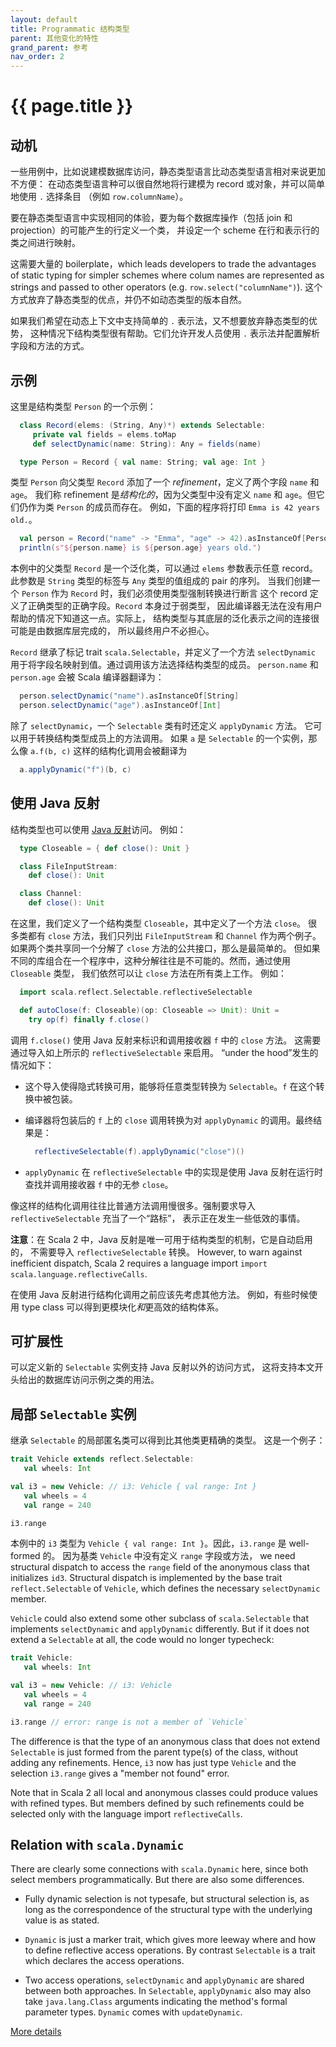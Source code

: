 ```yaml
---
layout: default
title: Programmatic 结构类型
parent: 其他变化的特性
grand_parent: 参考
nav_order: 2
---
```


# {{ page.title }}

## 动机

一些用例中，比如说建模数据库访问，静态类型语言比动态类型语言相对来说更加不方便：
在动态类型语言种可以很自然地将行建模为 record 或对象，并可以简单地使用 `.` 选择条目
（例如 `row.columnName`）。

要在静态类型语言中实现相同的体验，要为每个数据库操作（包括 join 和 projection）的可能产生的行定义一个类，
并设定一个 scheme 在行和表示行的类之间进行映射。

这需要大量的 boilerplate，which leads developers to
trade the advantages of static typing for simpler schemes where colum
names are represented as strings and passed to other operators (e.g.
`row.select("columnName")`). 这个方式放弃了静态类型的优点，并仍不如动态类型的版本自然。

如果我们希望在动态上下文中支持简单的 `.` 表示法，又不想要放弃静态类型的优势，
这种情况下结构类型很有帮助。它们允许开发人员使用 `.` 表示法并配置解析字段和方法的方式。

## 示例

这里是结构类型 `Person` 的一个示例：

```scala
  class Record(elems: (String, Any)*) extends Selectable:
     private val fields = elems.toMap
     def selectDynamic(name: String): Any = fields(name)

  type Person = Record { val name: String; val age: Int }
 ```
 
类型 `Person` 向父类型 `Record` 添加了一个 *refinement*，定义了两个字段 `name` 和 `age`。
我们称 refinement 是*结构化的*，因为父类型中没有定义 `name` 和 `age`。但它们仍作为类 `Person` 的成员而存在。
例如，下面的程序将打印 `Emma is 42 years old.`。

```scala
  val person = Record("name" -> "Emma", "age" -> 42).asInstanceOf[Person]
  println(s"${person.name} is ${person.age} years old.")
```

本例中的父类型 `Record` 是一个泛化类，可以通过 `elems` 参数表示任意 record。
此参数是 `String` 类型的标签与 `Any` 类型的值组成的 pair 的序列。
当我们创建一个 `Person` 作为 `Record` 时，我们必须使用类型强制转换进行断言
这个 record 定义了正确类型的正确字段。`Record` 本身过于弱类型，
因此编译器无法在没有用户帮助的情况下知道这一点。实际上，
结构类型与其底层的泛化表示之间的连接很可能是由数据库层完成的，
所以最终用户不必担心。

`Record` 继承了标记 trait `scala.Selectable`，并定义了一个方法 `selectDynamic` 
用于将字段名映射到值。通过调用该方法选择结构类型的成员。
`person.name` 和 `person.age` 会被 Scala 编译器翻译为：

```scala
  person.selectDynamic("name").asInstanceOf[String]
  person.selectDynamic("age").asInstanceOf[Int]
```

除了 `selectDynamic`，一个 `Selectable` 类有时还定义 `applyDynamic` 方法。
它可以用于转换结构类型成员上的方法调用。
如果 `a` 是 `Selectable` 的一个实例，那么像 `a.f(b, c)` 这样的结构化调用会被翻译为

```scala
  a.applyDynamic("f")(b, c)
```

## 使用 Java 反射

结构类型也可以使用 [Java 反射](https://www.oracle.com/technical-resources/articles/java/javareflection.html)访问。
例如：

```scala
  type Closeable = { def close(): Unit }

  class FileInputStream:
    def close(): Unit

  class Channel:
    def close(): Unit
```

在这里，我们定义了一个结构类型 `Closeable`，其中定义了一个方法 `close`。
很多类都有 `close` 方法，我们只列出 `FileInputStream` 和 `Channel` 作为两个例子。
如果两个类共享同一个分解了 `close` 方法的公共接口，那么是最简单的。
但如果不同的库组合在一个程序中，这种分解往往是不可能的。然而，通过使用 `Closeable` 类型，
我们依然可以让 `close` 方法在所有类上工作。
例如：

```scala
  import scala.reflect.Selectable.reflectiveSelectable

  def autoClose(f: Closeable)(op: Closeable => Unit): Unit =
    try op(f) finally f.close()
```

调用 `f.close()` 使用 Java 反射来标识和调用接收器 `f` 中的 `close` 方法。
这需要通过导入如上所示的 `reflectiveSelectable` 来启用。
“under the hood”发生的情况如下：

 - 这个导入使得隐式转换可用，能够将任意类型转换为 `Selectable`。`f` 在这个转换中被包装。

 - 编译器将包装后的 `f` 上的 `close` 调用转换为对 `applyDynamic` 的调用。最终结果是：

   ```scala
     reflectiveSelectable(f).applyDynamic("close")()
   ```

 - `applyDynamic` 在 `reflectiveSelectable` 中的实现是使用 Java 反射在运行时
    查找并调用接收器 `f` 中的无参 `close`。

像这样的结构化调用往往比普通方法调用慢很多。强制要求导入 `reflectiveSelectable` 充当了一个“路标”，
表示正在发生一些低效的事情。

**注意**：在 Scala 2 中，Java 反射是唯一可用于结构类型的机制，它是自动启用的，
不需要导入 `reflectiveSelectable` 转换。 However, to warn against inefficient
dispatch, Scala 2 requires a language import `import scala.language.reflectiveCalls`.

在使用 Java 反射进行结构化调用之前应该先考虑其他方法。
例如，有些时候使用 type class 可以得到更模块化*和*更高效的结构体系。

## 可扩展性

可以定义新的 `Selectable` 实例支持 Java 反射以外的访问方式，
这将支持本文开头给出的数据库访问示例之类的用法。

## 局部 `Selectable` 实例

继承 `Selectable` 的局部匿名类可以得到比其他类更精确的类型。
这是一个例子：

```scala
trait Vehicle extends reflect.Selectable:
   val wheels: Int

val i3 = new Vehicle: // i3: Vehicle { val range: Int }
   val wheels = 4
   val range = 240

i3.range
```

本例中的 `i3` 类型为 `Vehicle { val range: Int }`。因此，`i3.range` 是 well-formed 的。
因为基类 `Vehicle` 中没有定义 `range` 字段或方法，
we need structural dispatch to access the `range` field of the anonymous class that initializes `id3`. Structural dispatch
is implemented by the base trait `reflect.Selectable` of `Vehicle`, which
defines the necessary `selectDynamic` member.

`Vehicle` could also extend some other subclass of `scala.Selectable` that implements `selectDynamic` and `applyDynamic` differently. But if it does not extend a `Selectable` at all, the code would no longer typecheck:

```scala
trait Vehicle:
   val wheels: Int

val i3 = new Vehicle: // i3: Vehicle
   val wheels = 4
   val range = 240

i3.range // error: range is not a member of `Vehicle`
```

The difference is that the type of an anonymous class that does not extend `Selectable` is just formed from the parent type(s) of the class, without
adding any refinements. Hence, `i3` now has just type `Vehicle` and the selection `i3.range` gives a "member not found" error.

Note that in Scala 2 all local and anonymous classes could produce values with refined types. But
members defined by such refinements could be selected only with the language import
`reflectiveCalls`.

## Relation with `scala.Dynamic`

There are clearly some connections with `scala.Dynamic` here, since
both select members programmatically. But there are also some
differences.

- Fully dynamic selection is not typesafe, but structural selection
  is, as long as the correspondence of the structural type with the
  underlying value is as stated.

- `Dynamic` is just a marker trait, which gives more leeway where and
  how to define reflective access operations. By contrast
  `Selectable` is a trait which declares the access operations.

- Two access operations, `selectDynamic` and `applyDynamic` are shared
  between both approaches. In `Selectable`, `applyDynamic` also may also take
  `java.lang.Class` arguments indicating the method's formal parameter types.
  `Dynamic` comes with `updateDynamic`.

[More details](structural-types-spec.md)
